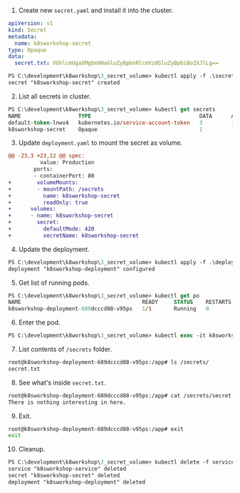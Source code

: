 1. Create new `secret.yaml` and install it into the cluster.
```yaml
apiVersion: v1
kind: Secret
metadata:
  name: k8sworkshop-secret
type: Opaque
data:
  secret.txt: VGhlcmUgaXMgbm90aGluZyBpbnRlcmVzdGluZyBpbiBoZXJlLg==
```
```ps
PS C:\development\k8workshop\3_secret_volume> kubectl apply -f .\secret.yaml
secret "k8sworkshop-secret" created
```
2. List all secrets in cluster.
```ps
PS C:\development\k8workshop\3_secret_volume> kubectl get secrets
NAME                  TYPE                                  DATA      AGE
default-token-lnwv4   kubernetes.io/service-account-token   3         18d
k8sworkshop-secret    Opaque                                1         10s
```
3. Update `deployment.yaml` to mount the secret as volume.
```diff
@@ -23,3 +23,12 @@ spec:
          value: Production
        ports:
        - containerPort: 80
+        volumeMounts:
+        - mountPath: /secrets
+          name: k8sworkshop-secret
+          readOnly: true
+      volumes:
+      - name: k8sworkshop-secret
+        secret:
+          defaultMode: 420
+          secretName: k8sworkshop-secret
```
4. Update the deployment.
```ps
PS C:\development\k8workshop\3_secret_volume> kubectl apply -f .\deployment.yaml
deployment "k8sworkshop-deployment" configured
```
5. Get list of running pods.
```ps
PS C:\development\k8workshop\3_secret_volume> kubectl get po
NAME                                      READY     STATUS    RESTARTS   AGE
k8sworkshop-deployment-689dcccd88-v95ps   1/1       Running   0          14s
```
6. Enter the pod.
```ps
PS C:\development\k8workshop\3_secret_volume> kubectl exec -it k8sworkshop-deployment-689dcccd88-v95ps -- bash
```
7. List contents of `/secrets` folder.
```bash
root@k8sworkshop-deployment-689dcccd88-v95ps:/app# ls /secrets/
secret.txt
```
8. See what's inside `secret.txt`.
```bash
root@k8sworkshop-deployment-689dcccd88-v95ps:/app# cat /secrets/secret.txt
There is nothing interesting in here.
```
9. Exit.
```bash
root@k8sworkshop-deployment-689dcccd88-v95ps:/app# exit
exit
```
10. Cleanup.
```ps
PS C:\development\k8workshop\3_secret_volume> kubectl delete -f service.yaml -f secret.yaml -f deployment.yaml
service "k8sworkshop-service" deleted
secret "k8sworkshop-secret" deleted
deployment "k8sworkshop-deployment" deleted
```
